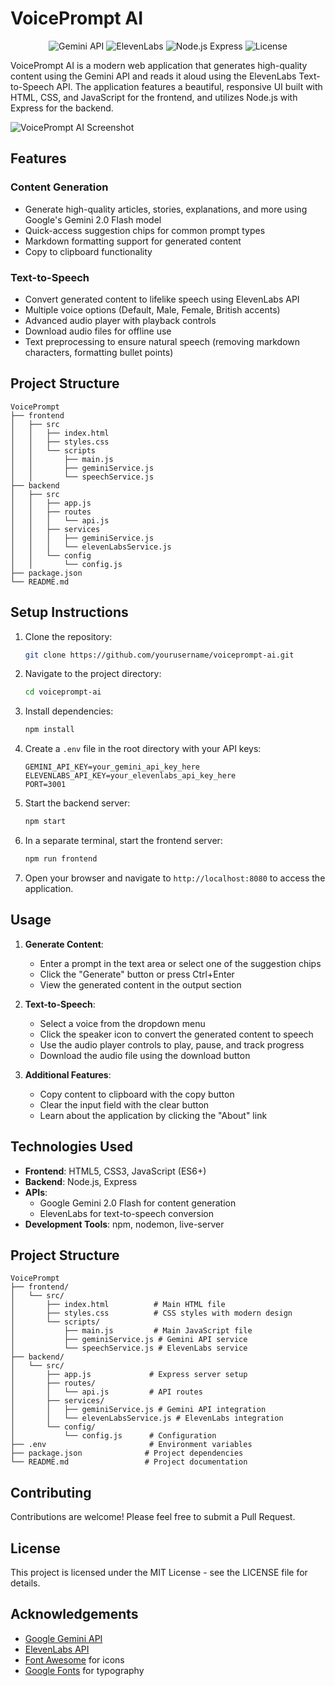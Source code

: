 # VoicePrompt AI

<p align="center">
  <img src="https://img.shields.io/badge/Gemini%20API-2.0%20Flash-blue" alt="Gemini API">
  <img src="https://img.shields.io/badge/ElevenLabs-TTS-orange" alt="ElevenLabs">
  <img src="https://img.shields.io/badge/Node.js-Express-green" alt="Node.js Express">
  <img src="https://img.shields.io/badge/License-MIT-yellow" alt="License">
</p>

VoicePrompt AI is a modern web application that generates high-quality content using the Gemini API and reads it aloud using the ElevenLabs Text-to-Speech API. The application features a beautiful, responsive UI built with HTML, CSS, and JavaScript for the frontend, and utilizes Node.js with Express for the backend.

![VoicePrompt AI Screenshot](https://via.placeholder.com/800x450.png?text=VoicePrompt+AI+Screenshot)

## Features

### Content Generation
- Generate high-quality articles, stories, explanations, and more using Google's Gemini 2.0 Flash model
- Quick-access suggestion chips for common prompt types
- Markdown formatting support for generated content
- Copy to clipboard functionality

### Text-to-Speech
- Convert generated content to lifelike speech using ElevenLabs API
- Multiple voice options (Default, Male, Female, British accents)
- Advanced audio player with playback controls
- Download audio files for offline use
- Text preprocessing to ensure natural speech (removing markdown characters, formatting bullet points)

## Project Structure

```
VoicePrompt
├── frontend
│   ├── src
│   │   ├── index.html
│   │   ├── styles.css
│   │   └── scripts
│   │       ├── main.js
│   │       ├── geminiService.js
│   │       └── speechService.js
├── backend
│   ├── src
│   │   ├── app.js
│   │   ├── routes
│   │   │   └── api.js
│   │   ├── services
│   │   │   ├── geminiService.js
│   │   │   └── elevenLabsService.js
│   │   └── config
│   │       └── config.js
├── package.json
└── README.md
```

## Setup Instructions

1. Clone the repository:
   ```bash
   git clone https://github.com/yourusername/voiceprompt-ai.git
   ```

2. Navigate to the project directory:
   ```bash
   cd voiceprompt-ai
   ```

3. Install dependencies:
   ```bash
   npm install
   ```

4. Create a `.env` file in the root directory with your API keys:
   ```
   GEMINI_API_KEY=your_gemini_api_key_here
   ELEVENLABS_API_KEY=your_elevenlabs_api_key_here
   PORT=3001
   ```

5. Start the backend server:
   ```bash
   npm start
   ```

6. In a separate terminal, start the frontend server:
   ```bash
   npm run frontend
   ```

7. Open your browser and navigate to `http://localhost:8080` to access the application.

## Usage

1. **Generate Content**:
   - Enter a prompt in the text area or select one of the suggestion chips
   - Click the "Generate" button or press Ctrl+Enter
   - View the generated content in the output section

2. **Text-to-Speech**:
   - Select a voice from the dropdown menu
   - Click the speaker icon to convert the generated content to speech
   - Use the audio player controls to play, pause, and track progress
   - Download the audio file using the download button

3. **Additional Features**:
   - Copy content to clipboard with the copy button
   - Clear the input field with the clear button
   - Learn about the application by clicking the "About" link

## Technologies Used

- **Frontend**: HTML5, CSS3, JavaScript (ES6+)
- **Backend**: Node.js, Express
- **APIs**: 
  - Google Gemini 2.0 Flash for content generation
  - ElevenLabs for text-to-speech conversion
- **Development Tools**: npm, nodemon, live-server

## Project Structure

```
VoicePrompt
├── frontend/
│   └── src/
│       ├── index.html          # Main HTML file
│       ├── styles.css          # CSS styles with modern design
│       └── scripts/
│           ├── main.js         # Main JavaScript file
│           ├── geminiService.js # Gemini API service
│           └── speechService.js # ElevenLabs service
├── backend/
│   └── src/
│       ├── app.js             # Express server setup
│       ├── routes/
│       │   └── api.js         # API routes
│       ├── services/
│       │   ├── geminiService.js # Gemini API integration
│       │   └── elevenLabsService.js # ElevenLabs integration
│       └── config/
│           └── config.js      # Configuration
├── .env                       # Environment variables
├── package.json              # Project dependencies
└── README.md                 # Project documentation
```

## Contributing

Contributions are welcome! Please feel free to submit a Pull Request.

## License

This project is licensed under the MIT License - see the LICENSE file for details.

## Acknowledgements

- [Google Gemini API](https://ai.google.dev/)
- [ElevenLabs API](https://elevenlabs.io/)
- [Font Awesome](https://fontawesome.com/) for icons
- [Google Fonts](https://fonts.google.com/) for typography
